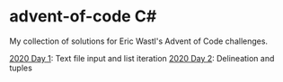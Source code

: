 # advent-of-code C#
My collection of solutions for Eric Wastl's Advent of Code challenges.

[2020 Day 1](https://github.com/blurgush/advent-of-code/blob/main/2020/Day%201/Program.cs): Text file input and list iteration
[2020 Day 2](https://github.com/blurgush/advent-of-code/blob/main/2020/Day%202/Program.cs): Delineation and tuples
